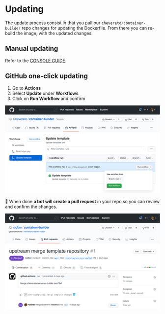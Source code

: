 # Updating

The update process consist in that you pull our `chevereto/container-builder` repo changes for updating the Dockerfile. From there you can re-build the image, with the updated changes.

## Manual updating

Refer to the [CONSOLE GUIDE](console/UPDATING.md).

## GitHub one-click updating

1. Go to **Actions**
2. Select **Update** under **Workflows**
3. Click on **Run Workflow** and confirm

![Update template](src/update.png)

🤖 When done **a bot will create a pull request** in your repo so you can review and confirm the changes.

![Update merge](src/update-merge.png)
